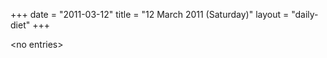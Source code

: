 +++
date = "2011-03-12"
title = "12 March 2011 (Saturday)"
layout = "daily-diet"
+++

<p>&lt;no entries&gt;</p>